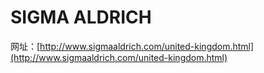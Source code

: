 # SIGMA ALDRICH

网址：[http://www.sigmaaldrich.com/united-kingdom.html](http://www.sigmaaldrich.com/united-kingdom.html)



